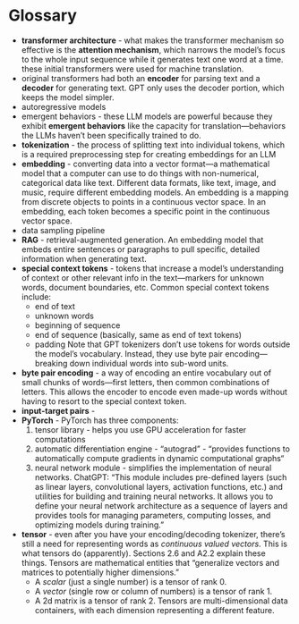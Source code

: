 # Glossary

- **transformer architecture** - what makes the transformer mechanism so effective is the **attention mechanism**, which narrows the model’s focus to the whole input sequence while it generates text one word at a time. these initial transformers were used for machine translation.
- original transformers had both an **encoder** for parsing text and a **decoder** for generating text. GPT only uses the decoder portion, which keeps the model simpler.
- autoregressive models
- emergent behaviors - these LLM models are powerful because they exhibit **emergent behaviors** like the capacity for translation—behaviors the LLMs haven’t been specifically trained to do.
- **tokenization** - the process of splitting text into individual tokens, which is a required preprocessing step for creating embeddings for an LLM
- **embedding** - converting data into a vector format—a mathematical model that a computer can use to do things with non-numerical, categorical data like text. Different data formats, like text, image, and music, require different embedding models. An embedding is a mapping from discrete objects to points in a continuous vector space. In an embedding, each token becomes a specific point in the continuous vector space.
- data sampling pipeline
- **RAG** - retrieval-augmented generation. An embedding model that embeds entire sentences or paragraphs to pull specific, detailed information when generating text.
- **special context tokens** - tokens that increase a model’s understanding of context or other relevant info in the text—markers for unknown words, document boundaries, etc. Common special context tokens include:
     - end of text
     - unknown words
     - beginning of sequence
     - end of sequence (basically, same as end of text tokens)
     - padding
Note that GPT tokenizers don’t use <unk> tokens for words outside the model’s vocabulary. Instead, they use byte pair encoding—breaking down individual words into sub-word units.
- **byte pair encoding** - a way of encoding an entire vocabulary out of small chunks of words—first letters, then common combinations of letters. This allows the encoder to encode even made-up words without having to resort to the <unk> special context token.
- **input-target pairs** -
- **PyTorch** - PyTorch has three components:
  1. tensor library - helps you use GPU acceleration for faster computations
  2. automatic differentiation engine - “autograd” - “provides functions to automatically compute gradients in dynamic computational graphs“
  3. neural network module - simplifies the implementation of neural networks. ChatGPT: “This module includes pre-defined layers (such as linear layers, convolutional layers, activation functions, etc.) and utilities for building and training neural networks. It allows you to define your neural network architecture as a sequence of layers and provides tools for managing parameters, computing losses, and optimizing models during training.”
- **tensor** - even after you have your encoding/decoding tokenizer, there’s still a need for representing words as *continuous valued vectors*. This is what tensors do (apparently). Sections 2.6 and A2.2 explain these things. Tensors are mathematical entities that “generalize vectors and matrices to potentially higher dimensions.” 
	- A *scalar* (just a single number) is a tensor of rank 0. 
	- A *vector* (single row or column of numbers) is a tensor of rank 1. 
	- A 2d matrix is a tensor of rank 2. 
Tensors are multi-dimensional data containers, with each dimension representing a different feature.

